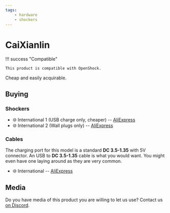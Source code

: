 ```yaml
---
tags:
    - hardware
    - shockers
---
```


# CaiXianlin

!!! success "Compatible"

    This product is compatible with OpenShock.

Cheap and easily acquirable.

## Buying

### Shockers

+ :globe_with_meridians: International 1 (USB charge only, cheaper) -- [AliExpress](https://aliexpress.com/item/1005005359066763.html)
+ :globe_with_meridians: International 2 (Wall plugs only) -- [AliExpress](https://aliexpress.com/item/1005004246541659.html)

### Cables

The charging port for this model is a standard **DC 3.5-1.35** with 5V connector. An USB to **DC 3.5-1.35** cable is what you would want. You might even have one laying around as they are very common.

+ :globe_with_meridians: International -- [AliExpress](https://aliexpress.com/item/2255799944669970.html)

## Media

Do you have media of this product you are willing to let us use? Contact us [on Discord](https://discord.gg/AHcCbXbEcF).